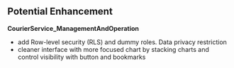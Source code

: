 ## Potential Enhancement

**CourierService_ManagementAndOperation**
- add Row-level security (RLS) and dummy roles. Data privacy restriction
- cleaner interface with more focused chart by stacking charts and control visibility with button and bookmarks
